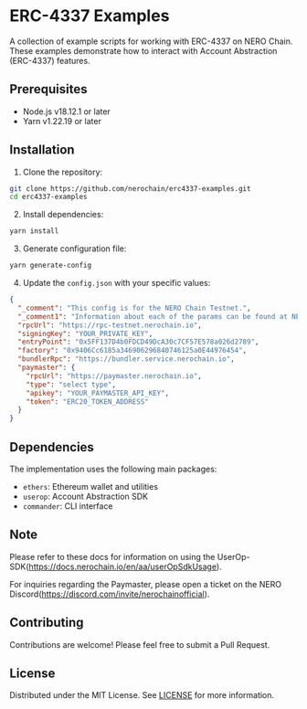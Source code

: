 # ERC-4337 Examples

A collection of example scripts for working with ERC-4337 on NERO Chain. These examples demonstrate how to interact with Account Abstraction (ERC-4337) features.

## Prerequisites

- Node.js v18.12.1 or later
- Yarn v1.22.19 or later

## Installation

1. Clone the repository:

```bash
git clone https://github.com/nerochain/erc4337-examples.git
cd erc4337-examples
```

2. Install dependencies:

```bash
yarn install
```

3. Generate configuration file:

```bash
yarn generate-config
```

4. Update the `config.json` with your specific values:

```json
{
  "_comment": "This config is for the NERO Chain Testnet.",
  "_comment1": "Information about each of the params can be found at NERO Docs(https://docs.nerochain.io/en/aa/accessEntryPoint).",
  "rpcUrl": "https://rpc-testnet.nerochain.io",
  "signingKey": "YOUR_PRIVATE_KEY",
  "entryPoint": "0x5FF137D4b0FDCD49DcA30c7CF57E578a026d2789",
  "factory": "0x9406Cc6185a346906296840746125a0E44976454",
  "bundlerRpc": "https://bundler.service.nerochain.io",
  "paymaster": {
    "rpcUrl": "https://paymaster.nerochain.io",
    "type": "select type",
    "apikey": "YOUR_PAYMASTER_API_KEY",
    "token": "ERC20_TOKEN_ADDRESS"
  }
}
```

## Dependencies

The implementation uses the following main packages:

- `ethers`: Ethereum wallet and utilities
- `userop`: Account Abstraction SDK
- `commander`: CLI interface

## Note
Please refer to these docs for information on using the UserOp-SDK(https://docs.nerochain.io/en/aa/userOpSdkUsage).

For inquiries regarding the Paymaster, please open a ticket on the NERO Discord(https://discord.com/invite/nerochainofficial).


## Contributing

Contributions are welcome! Please feel free to submit a Pull Request.

## License

Distributed under the MIT License. See [LICENSE](./LICENSE) for more information.
